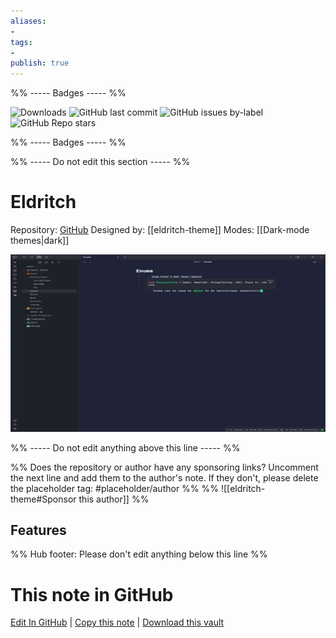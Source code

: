 ```yaml
---
aliases:
- 
tags: 
- 
publish: true
---
```


%% ----- Badges ----- %%

![Downloads](https://img.shields.io/badge/downloads-405-573E7A?style=for-the-badge&logo=)
![GitHub last commit](https://img.shields.io/github/last-commit/eldritch-theme/eldritch-obsidian?color=573E7A&label=last%20update&logo=github&style=for-the-badge)
![GitHub issues by-label](https://img.shields.io/github/issues/eldritch-theme/eldritch-obsidian/help%20wanted?color=573E7A&logo=github&style=for-the-badge) 
![GitHub Repo stars](https://img.shields.io/github/stars/eldritch-theme/eldritch-obsidian?color=573E7A&logo=github&style=for-the-badge)

%% ----- Badges ----- %%

%% ----- Do not edit this section ----- %%

# Eldritch

Repository: [GitHub](https://github.com/eldritch-theme/eldritch-obsidian)
Designed by: [[eldritch-theme]]
Modes: [[Dark-mode themes|dark]]



![screenshot](https://github.com/eldritch-theme/eldritch-obsidian/raw/HEAD/eldritch.png)

%% ----- Do not edit anything above this line ----- %% 

%% Does the repository or author have any sponsoring links? Uncomment the next line and add them to the author's note. If they don't, please delete the placeholder tag: #placeholder/author %%
%% ![[eldritch-theme#Sponsor this author]] %%


## Features



%% Hub footer: Please don't edit anything below this line %%

# This note in GitHub

<span class="git-footer">[Edit In GitHub](https://github.dev/obsidian-community/obsidian-hub/blob/main/02%20-%20Community%20Expansions/02.05%20All%20Community%20Expansions/Themes/Eldritch.md "git-hub-edit-note") | [Copy this note](https://raw.githubusercontent.com/obsidian-community/obsidian-hub/main/02%20-%20Community%20Expansions/02.05%20All%20Community%20Expansions/Themes/Eldritch.md "git-hub-copy-note") | [Download this vault](https://github.com/obsidian-community/obsidian-hub/archive/refs/heads/main.zip "git-hub-download-vault") </span>
